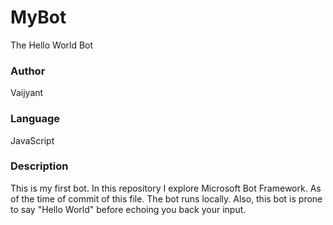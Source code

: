 # MyBot
The Hello World Bot

### Author
Vaijyant

### Language
JavaScript

### Description
This is my first bot. In this repository I explore Microsoft Bot Framework. As of the time of commit of this file. The bot runs locally. Also, this bot is prone to say "Hello World" before echoing you back your input.
